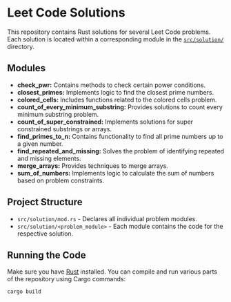 # Leet Code Solutions

This repository contains Rust solutions for several Leet Code problems. Each solution is located within a corresponding module in the [`src/solution/`](src/solution) directory.

## Modules

- **check_pwr:** Contains methods to check certain power conditions.
- **closest_primes:** Implements logic to find the closest prime numbers.
- **colored_cells:** Includes functions related to the colored cells problem.
- **count_of_every_minimum_substring:** Provides solutions to count every minimum substring problem.
- **count_of_super_constrained:** Implements solutions for super constrained substrings or arrays.
- **find_primes_to_n:** Contains functionality to find all prime numbers up to a given number.
- **find_repeated_and_missing:** Solves the problem of identifying repeated and missing elements.
- **merge_arrays:** Provides techniques to merge arrays.
- **sum_of_numbers:** Implements logic to calculate the sum of numbers based on problem constraints.

## Project Structure

- `src/solution/mod.rs` - Declares all individual problem modules.
- `src/solution/<problem_module>` - Each module contains the code for the respective solution.

## Running the Code

Make sure you have [Rust](https://www.rust-lang.org/tools/install) installed. You can compile and run various parts of the repository using Cargo commands:

```bash
cargo build
